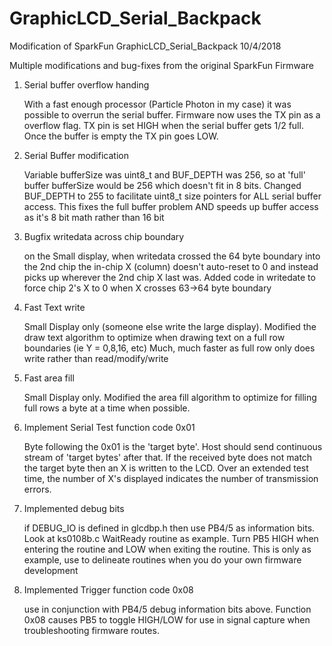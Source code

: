 # GraphicLCD_Serial_Backpack
Modification  of SparkFun GraphicLCD_Serial_Backpack
10/4/2018

Multiple modifications and bug-fixes from the original SparkFun Firmware

1) Serial buffer overflow handing

    With a fast enough processor (Particle Photon in my case) it was possible to 
	overrun the serial buffer.  Firmware now uses the TX pin as a overflow flag.  TX pin
	is set HIGH when the serial buffer gets 1/2 full.  Once the buffer is empty
	the TX pin goes LOW.
	
2) Serial Buffer modification

    Variable bufferSize was uint8_t and BUF_DEPTH was 256, so at 'full' buffer 
	bufferSize would be 256 which doesn't fit in 8 bits.  Changed BUF_DEPTH to 255 to
	facilitate uint8_t size pointers for ALL serial buffer access.  This fixes the full
	buffer problem AND speeds up buffer access as it's 8 bit math rather than 16 bit
	
3) Bugfix writedata across chip boundary

    on the Small display, when writedata crossed the 64 byte boundary into the 2nd chip
	the in-chip X (column) doesn't auto-reset to 0 and instead picks up wherever the
	2nd chip X last was.  Added code in writedate to force chip 2's X to 0 when X crosses
	63->64 byte boundary

4) Fast Text write

    Small Display only (someone else write the large display).  Modified the draw text
	algorithm to optimize when drawing text on a full row boundaries (ie Y = 0,8,16, etc)
	Much, much faster as full row only does write rather than read/modify/write
	
5) Fast area fill

    Small Display only.  Modified the area fill algorithm to optimize for filling full
	rows a byte at a time when possible.
	
6) Implement Serial Test function code 0x01

    Byte following the 0x01 is the 'target byte'.  Host should send continuous stream
	of 'target bytes' after that.  If the received byte does not match the target byte
	then an X is written to the LCD.  Over an extended test time, the number of X's 
	displayed indicates the number of transmission errors.
	
7) Implemented debug bits
	
	if DEBUG_IO is defined in glcdbp.h then use PB4/5 as information bits.  Look at 
	ks0108b.c WaitReady routine as example.  Turn PB5 HIGH when entering the routine
	and LOW when exiting the routine.  This is only as example, use to delineate routines
	when you do your own firmware development
	
8) Implemented Trigger function code 0x08

    use in conjunction with PB4/5 debug information bits above.  Function 0x08 causes PB5
	to toggle HIGH/LOW for use in signal capture when troubleshooting firmware routes.
    
